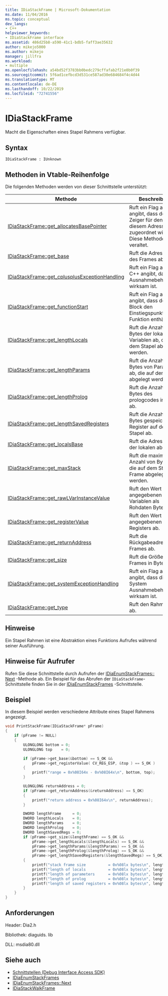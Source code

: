 ```yaml
---
title: IDiaStackFrame | Microsoft-Dokumentation
ms.date: 11/04/2016
ms.topic: conceptual
dev_langs:
- C++
helpviewer_keywords:
- IDiaStackFrame interface
ms.assetid: 486d25b8-a590-41c1-bdb5-faff3ae35632
author: mikejo5000
ms.author: mikejo
manager: jillfra
ms.workload:
- multiple
ms.openlocfilehash: a54bd52f3783bb0bedc279cffafab2f21e0b0f39
ms.sourcegitcommit: 5f6ad1cefbcd3d531ce587ad30e684684f4c4d44
ms.translationtype: MT
ms.contentlocale: de-DE
ms.lasthandoff: 10/22/2019
ms.locfileid: "72741556"
---
```

# <a name="idiastackframe"></a>IDiaStackFrame
Macht die Eigenschaften eines Stapel Rahmens verfügbar.

## <a name="syntax"></a>Syntax

```
IDiaStackFrame : IUnknown
```

## <a name="methods-in-vtable-order"></a>Methoden in Vtable-Reihenfolge
Die folgenden Methoden werden von dieser Schnittstelle unterstützt:

|Methode|Beschreibung|
|------------|-----------------|
|[IDiaStackFrame::get_allocatesBasePointer](../../debugger/debug-interface-access/idiastackframe-get-allocatesbasepointer.md)|Ruft ein Flag ab, das angibt, dass der Basis Zeiger für den Code in diesem Adressbereich zugeordnet wird. Diese Methode ist veraltet.|
|[IDiaStackFrame::get_base](../../debugger/debug-interface-access/idiastackframe-get-base.md)|Ruft die Adress Basis des Frames ab.|
|[IDiaStackFrame::get_cplusplusExceptionHandling](../../debugger/debug-interface-access/idiastackframe-get-cplusplusexceptionhandling.md)|Ruft ein Flag ab, das C++ angibt, dass die Ausnahmebehandlung wirksam ist.|
|[IDiaStackFrame::get_functionStart](../../debugger/debug-interface-access/idiastackframe-get-functionstart.md)|Ruft ein Flag ab, das angibt, dass der-Block den Einstiegspunkt einer Funktion enthält.|
|[IDiaStackFrame::get_lengthLocals](../../debugger/debug-interface-access/idiastackframe-get-lengthlocals.md)|Ruft die Anzahl der Bytes der lokalen Variablen ab, die auf dem Stapel abgelegt werden.|
|[IDiaStackFrame::get_lengthParams](../../debugger/debug-interface-access/idiastackframe-get-lengthparams.md)|Ruft die Anzahl der Bytes von Parametern ab, die auf dem Stapel abgelegt werden.|
|[IDiaStackFrame::get_lengthProlog](../../debugger/debug-interface-access/idiastackframe-get-lengthprolog.md)|Ruft die Anzahl der Bytes des prologcodes im-Block ab.|
|[IDiaStackFrame::get_lengthSavedRegisters](../../debugger/debug-interface-access/idiastackframe-get-lengthsavedregisters.md)|Ruft die Anzahl der Bytes gespeicherter Register auf dem Stapel ab.|
|[IDiaStackFrame::get_localsBase](../../debugger/debug-interface-access/idiastackframe-get-localsbase.md)|Ruft die Adress Basis der lokalen ab.|
|[IDiaStackFrame::get_maxStack](../../debugger/debug-interface-access/idiastackframe-get-maxstack.md)|Ruft die maximale Anzahl von Bytes ab, die auf dem Stapel im Frame abgelegt werden.|
|[IDiaStackFrame::get_rawLVarInstanceValue](../../debugger/debug-interface-access/idiastackframe-get-rawlvarinstancevalue.md)|Ruft den Wert der angegebenen lokalen Variablen als Rohdaten Bytes ab.|
|[IDiaStackFrame::get_registerValue](../../debugger/debug-interface-access/idiastackframe-get-registervalue.md)|Ruft den Wert eines angegebenen Registers ab.|
|[IDiaStackFrame::get_returnAddress](../../debugger/debug-interface-access/idiastackframe-get-returnaddress.md)|Ruft die Rückgabeadresse des Frames ab.|
|[IDiaStackFrame::get_size](../../debugger/debug-interface-access/idiastackframe-get-size.md)|Ruft die Größe des Frames in Bytes ab.|
|[IDiaStackFrame::get_systemExceptionHandling](../../debugger/debug-interface-access/idiastackframe-get-systemexceptionhandling.md)|Ruft ein Flag ab, das angibt, dass die System Ausnahmebehandlung wirksam ist.|
|[IDiaStackFrame::get_type](../../debugger/debug-interface-access/idiastackframe-get-type.md)|Ruft den Rahmentyp ab.|

## <a name="remarks"></a>Hinweise
Ein Stapel Rahmen ist eine Abstraktion eines Funktions Aufrufes während seiner Ausführung.

## <a name="notes-for-callers"></a>Hinweise für Aufrufer
Rufen Sie diese Schnittstelle durch Aufrufen der [IDiaEnumStackFrames:: Next](../../debugger/debug-interface-access/idiaenumstackframes-next.md) -Methode ab. Ein Beispiel für das Abrufen der `IDiaStackFrame`-Schnittstelle finden Sie in der [IDiaEnumStackFrames](../../debugger/debug-interface-access/idiaenumstackframes.md) -Schnittstelle.

## <a name="example"></a>Beispiel
In diesem Beispiel werden verschiedene Attribute eines Stapel Rahmens angezeigt.

```C++
void PrintStackFrame(IDiaStackFrame* pFrame)
{
    if (pFrame != NULL)
    {
        ULONGLONG bottom = 0;
        ULONGLONG top    = 0;

        if (pFrame->get_base(&bottom) == S_OK &&
            pFrame->get_registerValue( CV_REG_ESP, &top ) == S_OK )
        {
            printf("range = 0x%08I64x - 0x%08I64x\n", bottom, top);
        }

        ULONGLONG returnAddress = 0;
        if (pFrame->get_returnAddress(&returnAddress) == S_OK)
        {
            printf("return address = 0x%08I64x\n", returnAddress);
        }

        DWORD lengthFrame     = 0;
        DWORD lengthLocals    = 0;
        DWORD lengthParams    = 0;
        DWORD lengthProlog    = 0;
        DWORD lengthSavedRegs = 0;
        if (pFrame->get_size(&lengthFrame) == S_OK &&
            pFrame->get_lengthLocals(&lengthLocals) == S_OK &&
            pFrame->get_lengthParams(&lengthParams) == S_OK &&
            pFrame->get_lengthProlog(&lengthProlog) == S_OK &&
            pFrame->get_lengthSavedRegisters(&lengthSavedRegs) == S_OK)
        {
            printf("stack frame size          = 0x%08lx bytes\n", lengthFrame);
            printf("length of locals          = 0x%08lx bytes\n", lengthLocals);
            printf("length of parameters      = 0x%08lx bytes\n", lengthParams);
            printf("length of prolog          = 0x%08lx bytes\n", lengthProlog);
            printf("length of saved registers = 0x%08lx bytes\n", lengthSavedRegs);
        }
    }
}
```

## <a name="requirements"></a>Anforderungen
Header: Dia2.h

Bibliothek: diaguids. lib

DLL: msdia80.dll

## <a name="see-also"></a>Siehe auch
- [Schnittstellen (Debug Interface Access SDK)](../../debugger/debug-interface-access/interfaces-debug-interface-access-sdk.md)
- [IDiaEnumStackFrames](../../debugger/debug-interface-access/idiaenumstackframes.md)
- [IDiaEnumStackFrames::Next](../../debugger/debug-interface-access/idiaenumstackframes-next.md)
- [IDiaStackWalkFrame](../../debugger/debug-interface-access/idiastackwalkframe.md)
